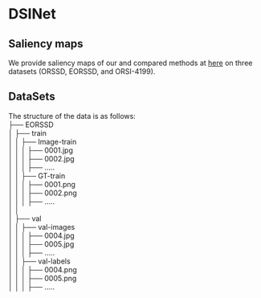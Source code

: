 # DSINet
## Saliency maps
We provide saliency maps of our and compared methods at [here](URL "通过百度网盘分享的文件：DSINet_Salmap.zip
链接：https://pan.baidu.com/s/1kWeJXGp0-wPda1BdwdqUsg?pwd=dqxf 
提取码：dqxf") on three datasets (ORSSD, EORSSD, and ORSI-4199).


## DataSets
The structure of the data is as follows:<br>
├── EORSSD<br>
│   ├── train<br>
│   │   ├── Image-train<br>
│   │   │   ├── 0001.jpg<br>
│   │   │   ├── 0002.jpg<br>
│   │   │   ├── .....<br>
│   │   ├── GT-train<br>
│   │   │   ├── 0001.png<br>
│   │   │   ├── 0002.png<br>
│   │   │   ├── .....<br>
│   │<br>
│   ├── val<br>
│   │   ├── val-images<br>
│   │   │   ├── 0004.jpg<br>
│   │   │   ├── 0005.jpg<br>
│   │   │   ├── .....<br>
│   │   ├── val-labels<br>
│   │   │   ├── 0004.png<br>
│   │   │   ├── 0005.png<br>
│   │   │   ├── .....<br>
